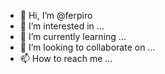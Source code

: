 - 👋 Hi, I’m @ferpiro
- 👀 I’m interested in ...
- 🌱 I’m currently learning ...
- 💞️ I’m looking to collaborate on ...
- 📫 How to reach me ...

<!---
ferpiro/ferpiro is a ✨ special ✨ repository because its `README.md` (this file) appears on your GitHub profile.
You can click the Preview link to take a look at your changes.
--->
